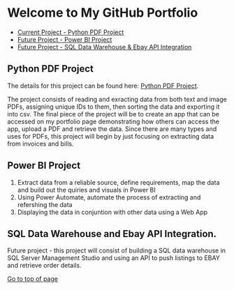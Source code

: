 # Welcome to My GitHub Portfolio

- [Current Project - Python PDF Project](#python-pdf-project)
- [Future Project - Power BI Project](#Power-BI-Project)
- [Future Project - SQL Data Warehouse & Ebay API Integration](#sql-data-warehouse-and-ebay-api-integration)
 
## Python PDF Project

The details for this project can be found here: [Python PDF Project](https://github.com/AKEMMONS2/PythonProject_PDFExtraction.git).

The project consists of reading and exracting data from both text and image PDFs, assigning unique IDs to them, then sorting the data and exporting it into csv. The final piece of the project will be to create an app that can be accessed on my portfolio page demonstrating how others can access the app, upload a PDF and retrieve the data. Since there are many types and uses for PDFs, this project will begin by just focusing on extracting data from invoices and bills. 

## Power BI Project
  1. Extract data from a reliable source, define requirements, map the data and build out the quiries and visuals in Power BI
  2. Using Power Automate, automate the process of extracting and refershing the data
  3. Displaying the data in conjuntion with other data using a Web App

## SQL Data Warehouse and Ebay API Integration.

Future project - this project will consist of building a SQL data warehouse in SQL Server Management Studio and using an API to push listings to EBAY and retrieve order details. 

[Go to top of page](#welcome-to-my-github-portfolio)



